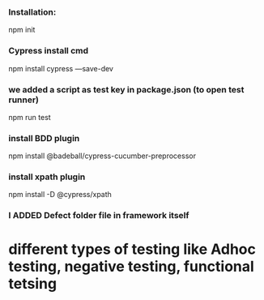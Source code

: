 ### Installation:
npm init
### Cypress install cmd
npm install cypress —save-dev
### we added a script as test key in package.json (to open test runner)
npm run test
### install BDD plugin 
npm install @badeball/cypress-cucumber-preprocessor
### install xpath plugin
npm install -D @cypress/xpath
### I ADDED Defect folder file in framework itself
# different types of testing like Adhoc testing, negative testing, functional tetsing 